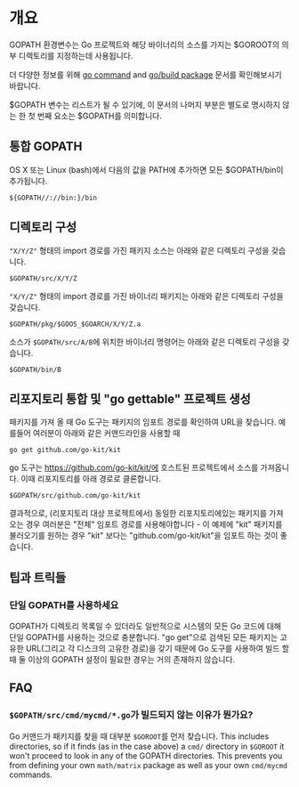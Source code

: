 # 개요

GOPATH 환경변수는 Go 프로젝트와 해당 바이너리의 소스를 가지는 $GOROOT의 의부 디렉토리를 지정하는데 사용됩니다.

더 다양한 정보를 위해 [go command](http://golang.org/cmd/go/#hdr-GOPATH_environment_variable) and [go/build package](http://golang.org/pkg/go/build/) 문서를 확인해보시기 바랍니다.

$GOPATH 변수는 리스트가 될 수 있기에, 이 문서의 나머지 부분은 별도로 명시하지 않는 한 첫 번째 요소는 $GOPATH를 의미합니다.

## 통합 GOPATH

OS X 또는 Linux (bash)에서 다음의 값을 PATH에 추가하면 모든 $GOPATH/bin이 추가됩니다.
```
${GOPATH//://bin:}/bin
```

## 디렉토리 구성

`"X/Y/Z"` 형태의 import 경로를 가진 패키지 소스는 아래와 같은 디렉토리 구성을 갖습니다.
```
$GOPATH/src/X/Y/Z
```

`"X/Y/Z"` 형태의 import 경로를 가진 바이너리 패키지는 아래와 같은 디렉토리 구성을 갖습니다.
```
$GOPATH/pkg/$GOOS_$GOARCH/X/Y/Z.a
```

소스가 `$GOPATH/src/A/B`에 위치한 바이너리 명령어는 아래와 같은 디렉토리 구성을 갖습니다.
```
$GOPATH/bin/B
```

## 리포지토리 통합 및 "go gettable" 프로젝트 생성
패키지를 가져 올 때 Go 도구는 패키지의 임포트 경로를 확인하여 URL을 찾습니다. 예를들어 여러분이 아래와 같은 커맨드라인을 사용할 때
```
go get github.com/go-kit/kit
```
go 도구는 https://github.com/go-kit/kit/에 호스트된 프로젝트에서 소스를 가져옵니다. 이때 리포지토리를 아래 경로로 클론합니다.
```
$GOPATH/src/github.com/go-kit/kit
```

결과적으로, (리포지토리 대상 프로젝트에서) 동일한 리포지토리에있는 패키지를 가져 오는 경우 여러분은 "전체" 임포트 경로를 사용해야합니다 - 이 예제에 "kit" 패키지를 불러오기를 원하는 경우 "kit" 보다는 "github.com/go-kit/kit"을 임포트 하는 것이 좋습니다.

## 팁과 트릭들

### 단일 GOPATH를 사용하세요

GOPATH가 디렉토리 목록일 수 있더라도 일반적으로 시스템의 모든 Go 코드에 대해 단일 GOPATH를 사용하는 것으로 충분합니다. "go get"으로 검색된 모든 패키지는 고유한 URL(그리고 각 디스크의 고유한 경로)을 갖기 때문에 Go 도구를 사용하여 빌드 할 때 둘 이상의 GOPATH 설정이 필요한 경우는 거의 존재하지 않습니다.

## FAQ
### `$GOPATH/src/cmd/mycmd/*.go`가 빌드되지 않는 이유가 뭔가요?
Go 커맨드가 패키지를 찾을 때 대부분 `$GOROOT`를 먼저 찾습니다. This includes directories, so if it finds (as in the case above) a ` cmd/ ` directory in ` $GOROOT ` it won't proceed to look in any of the GOPATH directories.  This prevents you from defining your own ` math/matrix ` package as well as your own ` cmd/mycmd ` commands.